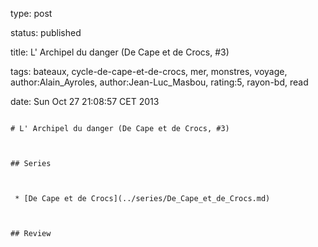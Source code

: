 type: post
status: published
title: L' Archipel du danger (De Cape et de Crocs, #3)
tags:  bateaux,  cycle-de-cape-et-de-crocs,  mer,  monstres,  voyage, author:Alain_Ayroles, author:Jean-Luc_Masbou, rating:5, rayon-bd, read
date: Sun Oct 27 21:08:57 CET 2013
~~~~~~
# L' Archipel du danger (De Cape et de Crocs, #3)

## Series

 * [De Cape et de Crocs](../series/De_Cape_et_de_Crocs.md)

## Review

